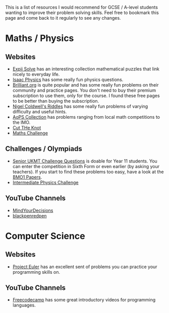 This is a list of resources I would recommend for GCSE / A-level students wanting to improve their problem solving skills. Feel free to bookmark this page and come back to it regularly to see any changes.


# Maths / Physics

## Websites
- [Expii Solve](https://v1.expii.com/solve) has an interesting collection mathematical puzzles that link nicely to everyday life.
- [Isaac Physics](https://isaacphysics.org/) has some really fun physics questions.
- [Brilliant.org](https://brilliant.org) is quite popular and has some really fun problems on their community and practice pages. You don't need to buy their premium subscription to use them, only for the course. I found these free pages to be better than buying the subscription.
- [Nigel Coldwell's Riddles](http://puzzles.nigelcoldwell.co.uk/) has some really fun problems of varying difficulty and useful hints.
- [AoPS Collection](https://artofproblemsolving.com/community/c13_contests) has problems ranging from local math competitions to the IMO.
- [Cut THe Knot](https://www.cut-the-knot.org/)
- [Maths Challenge](https://mathschallenge.net/)

## Challenges / Olympiads
- [Senior UKMT Challenge Questions](ttps://colmanweb.co.uk/problemsolving/ukmt.htm) is doable for Year 11 students. You can enter the competition in Sixth Form or even earlier (by asking your teachers). If you start to find these problems too easy, have a look at the [BMO1 Papers](https://bmos.ukmt.org.uk/home/bmo.shtml#bmo1).
- [Intermediate Physics Challenge](https://www.bpho.org.uk/past-papers/physics-challenge-gcse)

## YouTube Channels
- [MindYourDecisions](https://www.youtube.com/user/MindYourDecisions/videos)
- [blackpenredpen](https://www.youtube.com/c/blackpenredpen/videos)


# Computer Science

## Websites
- [Project Euler](https://projecteuler.net/) has an excellent sent of problems you can practice your programming skills on.

## YouTube Channels
- [Freecodecamp](https://www.youtube.com/c/Freecodecamp/videos) has some great introductory videos for programming languages.
